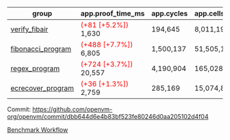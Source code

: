 | group | app.proof_time_ms | app.cycles | app.cells_used | leaf.proof_time_ms | leaf.cycles | leaf.cells_used |
| -- | -- | -- | -- | -- | -- | -- |
| [verify_fibair](https://github.com/openvm-org/openvm/blob/benchmark-results/benchmarks-pr/1162/verify_fibair-dbb644d6e4b83bf523fe80246d0aa205102d4f04.md) |<span style='color: red'>(+81 [+5.2%])</span> 1,630 |  194,645 |  8,011,192 |- | - | - |
| [fibonacci_program](https://github.com/openvm-org/openvm/blob/benchmark-results/benchmarks-pr/1162/fibonacci-dbb644d6e4b83bf523fe80246d0aa205102d4f04.md) |<span style='color: red'>(+488 [+7.7%])</span> 6,805 |  1,500,137 |  51,505,102 |<span style='color: red'>(+1441 [+9.1%])</span> 17,279 |  3,170,385 |  128,835,936 |
| [regex_program](https://github.com/openvm-org/openvm/blob/benchmark-results/benchmarks-pr/1162/regex-dbb644d6e4b83bf523fe80246d0aa205102d4f04.md) |<span style='color: red'>(+724 [+3.7%])</span> 20,557 |  4,190,904 |  165,028,173 |<span style='color: red'>(+3863 [+12.6%])</span> 34,445 |  6,523,240 |  291,292,095 |
| [ecrecover_program](https://github.com/openvm-org/openvm/blob/benchmark-results/benchmarks-pr/1162/ecrecover-dbb644d6e4b83bf523fe80246d0aa205102d4f04.md) |<span style='color: red'>(+36 [+1.3%])</span> 2,759 |  285,169 |  15,074,875 |<span style='color: red'>(+5545 [+13.4%])</span> 46,975 |  9,652,750 |  439,991,507 |


Commit: https://github.com/openvm-org/openvm/commit/dbb644d6e4b83bf523fe80246d0aa205102d4f04

[Benchmark Workflow](https://github.com/openvm-org/openvm/actions/runs/12639174982)
